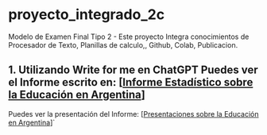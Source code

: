 # proyecto_integrado_2c
Modelo de Examen Final Tipo 2 - Este proyecto Integra conocimientos de Procesador de Texto, Planillas de calculo,, Github, Colab, Publicacion.
## 1. Utilizando Write for me en ChatGPT Puedes ver el Informe escrito en: [[Informe Estadístico sobre la Educación en Argentina](https://chatgpt.com/share/67475fc1-f3e4-800f-bc11-c2611412c266)]
Puedes ver la presentación del Informe: [[Presentaciones sobre la Educación en Argentina](https://gamma.app/docs/Analisis-del-Rendimiento-Academico-y-la-Asistencia-Escolar-en-Arg-cnrqiz3osx320ru)]`
